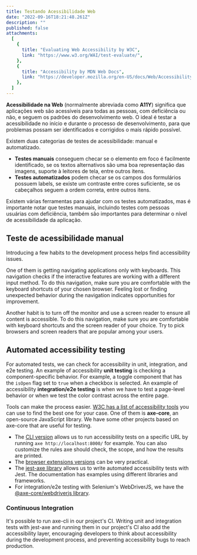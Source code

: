 ```yaml
---
title: Testando Acessibilidade Web
date: "2022-09-16T18:21:48.261Z"
description: ""
published: false
attachments:
  [
    {
      title: "Evaluating Web Accessibility by W3C",
      link: "https://www.w3.org/WAI/test-evaluate/",
    },
    {
      title: "Accessibility by MDN Web Docs",
      link: "https://developer.mozilla.org/en-US/docs/Web/Accessibility",
    },
  ]
---
```


**Acessibilidade na Web** (normalmente abreviada como **A11Y**) significa que aplicações web são acessíveis para todas as pessoas, com deficiência ou não, e seguem os padrões do desenvolvimento web. O ideal é testar a acessibilidade no início e durante o processo de desenvolvimento, para que problemas possam ser identificados e corrigidos o mais rápido possível.

Existem duas categorias de testes de acessibilidade: manual e automatizado.

- **Testes manuais** conseguem checar se o elemento em foco é facilmente identificado, se os textos alternativos são uma boa representação das imagens, suporte à leitores de tela, entre outros itens.
- **Testes automatizados** podem checar se os campos dos formulários possuem labels, se existe um contraste entre cores suficiente, se os cabeçalhos seguem a ordem correta, entre outros itens.

Existem várias ferramentas para ajudar com os testes automatizados, mas é importante notar que testes manuais, incluindo testes com pessoas usuárias com deficiência, também são importantes para determinar o nível de acessibilidade da aplicação.

## Teste de acessibilidade manual

<!-- continuar -->

Introducing a few habits to the development process helps find accessibility issues.

One of them is getting navigating applications only with keyboards. This navigation checks if the interactive features are working with a different input method. To do this navigation, make sure you are comfortable with the keyboard shortcuts of your chosen browser. Feeling lost or finding unexpected behavior during the navigation indicates opportunities for improvement.

Another habit is to turn off the monitor and use a screen reader to ensure all content is accessible. To do this navigation, make sure you are comfortable with keyboard shortcuts and the screen reader of your choice. Try to pick browsers and screen readers that are popular among your users.

## Automated accessibility testing

For automated tests, we can check for accessibility in unit, integration, and e2e testing. An example of accessibility **unit testing** is checking a component-specific behavior. For example, a toggle component that has the `isOpen` flag set to `true` when a checkbox is selected. An example of accessibility **integration/e2e testing** is when we have to test a page-level behavior or when we test the color contrast across the entire page.

Tools can make the process easier. <a href="https://www.w3.org/WAI/ER/tools/" target="\_blank"> W3C has a list of accessibility tools</a> you can use to find the best one for your case. One of them is **axe-core**, an open-source JavaScript library. We have some other projects based on axe-core that are useful for testing.

- The <a href="https://www.npmjs.com/package/@axe-core/cli" target="blank">CLI version</a> allows us to run accessibility tests on a specific URL by running `axe http://localhost:8000/` for example. You can also customize the rules axe should check, the scope, and how the results are printed.
- The <a href="https://www.deque.com/axe/browser-extensions/" target="_blank">browser extensions versions</a> can be very practical.
- The <a href="https://www.npmjs.com/package/jest-axe" target="_blank">jest-axe library</a> allows us to write automated accessibility tests with Jest. The documentation has examples using different libraries and frameworks.
- For integration/e2e testing with Selenium's WebDriverJS, we have the <a href="https://www.npmjs.com/package/@axe-core/webdriverjs" target="blank">@axe-core/webdriverjs library</a>.

### Continuous Integration

It's possible to run axe-cli in our project's CI. Writing unit and integration tests with jest-axe and running them in our project's CI also add the accessibility layer, encouraging developers to think about accessibility during the development process, and preventing accessibility bugs to reach production.
